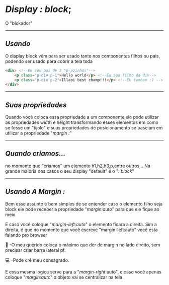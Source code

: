 # _Display : block_;

O "blokador"

___

## _Usando_

O display block vêm para ser usado tanto nos componentes filhos ou pais, podendo ser usado para cobrir a tela toda

```html
<div> <!--Eu sou pai de 2 "p-pzinhos"-->
	<p class="p-div p-1">Hello world</p> <!--Eu sou filho da div-->
	<p class="p-div p-2">Illaoi best champ!!!</p> <!--Eu tambem :) -->
</div>
```

___

## _Suas propriedades_

Quando você coloca essa propriedade a um componente ele pode utilizar as propriedades width e height transformando esses elementos em como se fosse um "tijolo" e suas propriedades de posicionamento se baseiam em utilizar a propriedade "_margin :_" 

___

## _Quando criamos..._

no momento que "criamos" um elemento h1,h2,h3,p,entre outros... Na grande maioria dos casos o seu display "default" é o "_: block_"

___

## _Usando A Margin :_

Bem esse assunto é bem simples de se entender caso o elemento filho seja block ele pode receber a propriedade "_margin:auto_" para que ele fique ao meio 

E caso você coloque "_margin-left:auto_" o elemento ficara a direita. Sim a direita, é que  no momento que você escreve "margin-left:auto" você esta falando pro browser

:cactus: -O meu querido coloca o máximo que der de margin no lado direito, sem precisar criar barra lateral pf. 

:computer: -Pode crê meu consagrado.

E essa mesma logica serve para a "_margin-right_:auto", e caso você apenas coloque "_margin:auto_" o objeto vai se centralizar na tela














